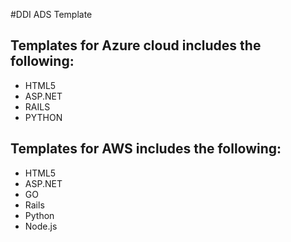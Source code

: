 #DDI ADS Template

## Templates for Azure cloud includes the following:  

- HTML5  
- ASP.NET  
- RAILS  
- PYTHON  

## Templates for AWS includes the following:  

- HTML5  
- ASP.NET  
- GO  
- Rails 
- Python 
- Node.js 

